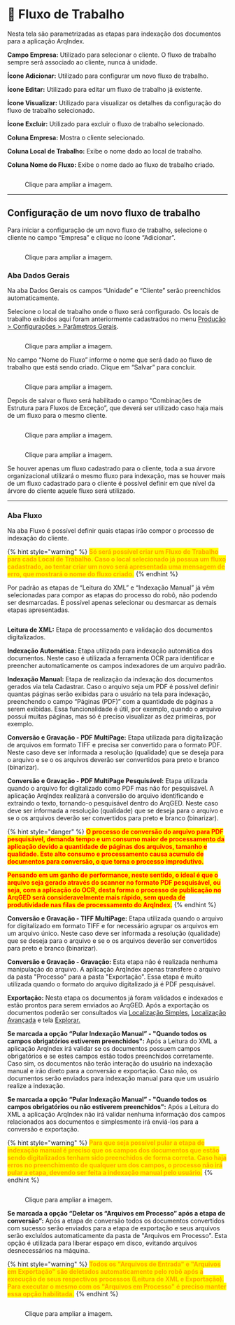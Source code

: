 # 🔹 Fluxo de Trabalho

Nesta tela são parametrizadas as etapas para indexação dos documentos para a aplicação ArqIndex.

**Campo Empresa:** Utilizado para selecionar o cliente. O fluxo de trabalho sempre será associado ao cliente, nunca à unidade.

**Ícone Adicionar:** Utilizado para configurar um novo fluxo de trabalho.

**Ícone Editar:** Utilizado para editar um fluxo de trabalho já existente.

**Ícone Visualizar:** Utilizado para visualizar os detalhes da configuração do fluxo de trabalho selecionado.

**Ícone Excluir:** Utilizado para excluir o fluxo de trabalho selecionado.

**Coluna Empresa:** Mostra o cliente selecionado.

**Coluna Local de Trabalho:** Exibe o nome dado ao local de trabalho.

**Coluna Nome do Fluxo:** Exibe o nome dado ao fluxo de trabalho criado.

<figure><img src="../../.gitbook/assets/conf07.png" alt=""><figcaption><p>Clique para ampliar a imagem.</p></figcaption></figure>

***

## Configuração de um novo fluxo de trabalho <a href="#configuracao-de-um-novo-fluxo-de-trabalho" id="configuracao-de-um-novo-fluxo-de-trabalho"></a>

Para iniciar a configuração de um novo fluxo de trabalho, selecione o cliente no campo “Empresa” e clique no ícone “Adicionar”.

<figure><img src="../../.gitbook/assets/conf08.png" alt=""><figcaption><p>Clique para ampliar a imagem.</p></figcaption></figure>

### Aba Dados Gerais <a href="#aba-dados-gerais" id="aba-dados-gerais"></a>

Na aba Dados Gerais os campos “Unidade” e “Cliente” serão preenchidos automaticamente.

Selecione o local de trabalho onde o fluxo será configurado. Os locais de trabalho exibidos aqui foram anteriormente cadastrados no menu [Produção > Configurações > Parâmetros Gerais](parametros-gerais.md).

<figure><img src="../../.gitbook/assets/conf09.png" alt=""><figcaption><p>Clique para ampliar a imagem.</p></figcaption></figure>

No campo “Nome do Fluxo” informe o nome que será dado ao fluxo de trabalho que está sendo criado. Clique em “Salvar” para concluir.

<figure><img src="../../.gitbook/assets/conf10.png" alt=""><figcaption><p>Clique para ampliar a imagem.</p></figcaption></figure>

Depois de salvar o fluxo será habilitado o campo “Combinações de Estrutura para Fluxos de Exceção”, que deverá ser utilizado caso haja mais de um fluxo para o mesmo cliente.

<figure><img src="../../.gitbook/assets/conf11.png" alt=""><figcaption><p>Clique para ampliar a imagem.</p></figcaption></figure>

<figure><img src="../../.gitbook/assets/conf12.png" alt=""><figcaption><p>Clique para ampliar a imagem.</p></figcaption></figure>

Se houver apenas um fluxo cadastrado para o cliente, toda a sua árvore organizacional utilizará o mesmo fluxo para indexação, mas se houver mais de um fluxo cadastrado para o cliente é possível definir em que nível da árvore do cliente aquele fluxo será utilizado.

***

### Aba Fluxo <a href="#aba-fluxo" id="aba-fluxo"></a>

Na aba Fluxo é possível definir quais etapas irão compor o processo de indexação do cliente.

{% hint style="warning" %}
<mark style="color:orange;">**Só será possível criar um Fluxo de Trabalho para cada Local de Trabalho. Caso o local selecionado já possua um fluxo cadastrado, ao tentar criar um novo será apresentada uma mensagem de erro, que mostrará o nome do fluxo criado.**</mark>
{% endhint %}

Por padrão as etapas de “Leitura do XML” e “Indexação Manual” já vêm selecionadas para compor as etapas do processo do robô, não podendo ser desmarcadas. É possível apenas selecionar ou desmarcar as demais etapas apresentadas.

<figure><img src="../../.gitbook/assets/conf13.png" alt=""><figcaption></figcaption></figure>

**Leitura de XML:** Etapa de processamento e validação dos documentos digitalizados.

**Indexação Automática:** Etapa utilizada para indexação automática dos documentos. Neste caso é utilizada a ferramenta OCR para identificar e preencher automaticamente os campos indexadores de um arquivo padrão.

**Indexação Manual:** Etapa de realização da indexação dos documentos gerados via tela Cadastrar. Caso o arquivo seja um PDF é possível definir quantas páginas serão exibidas para o usuário na tela para indexação, preenchendo o campo “Páginas (PDF)” com a quantidade de páginas a serem exibidas. Essa funcionalidade é útil, por exemplo, quando o arquivo possui muitas páginas, mas só é preciso visualizar as dez primeiras, por exemplo.

**Conversão e Gravação - PDF MultiPage:** Etapa utilizada para digitalização de arquivos em formato TIFF e precisa ser convertido para o formato PDF. Neste caso deve ser informada a resolução (qualidade) que se deseja para o arquivo e se o os arquivos deverão ser convertidos para preto e branco (binarizar).

**Conversão e Gravação - PDF MultiPage Pesquisável:** Etapa utilizada quando o arquivo for digitalizado como PDF mas não for pesquisável. A aplicação ArqIndex realizará a conversão do arquivo identificando e extraindo o texto, tornando-o pesquisável dentro do ArqGED. Neste caso deve ser informada a resolução (qualidade) que se deseja para o arquivo e se o os arquivos deverão ser convertidos para preto e branco (binarizar).

{% hint style="danger" %}
<mark style="color:red;">**O processo de conversão do arquivo para PDF pesquisável, demanda tempo e um consumo maior de processamento da aplicação devido a quantidade de páginas dos arquivos, tamanho e qualidade. Este alto consumo e processamento causa acumulo de documentos para conversão, o que torna o processo improdutivo.**</mark>

<mark style="color:red;">**Pensando em um ganho de performance, neste sentido, o ideal é que o arquivo seja gerado através do scanner no formato PDF pesquisável, ou seja, com a aplicação do OCR, desta forma o processo de publicação no ArqGED será consideravelmente mais rápido, sem queda de produtividade nas filas de processamento do ArqIndex.**</mark>
{% endhint %}

**Conversão e Gravação - TIFF MultiPage:** Etapa utilizada quando o arquivo for digitalizado em formato TIFF e for necessário agrupar os arquivos em um arquivo único. Neste caso deve ser informada a resolução (qualidade) que se deseja para o arquivo e se o os arquivos deverão ser convertidos para preto e branco (binarizar).

**Conversão e Gravação - Gravação:** Esta etapa não é realizada nenhuma manipulação do arquivo. A aplicação ArqIndex apenas transfere o arquivo da pasta "Processo" para a pasta "Exportação". Essa etapa é muito utilizada quando o formato do arquivo digitalizado já é PDF pesquisável.

**Exportação:** Nesta etapa os documentos já foram validados e indexados e estão prontos para serem enviados ao ArqGED. Após a exportação os documentos poderão ser consultados via [Localização Simples](../../documento/localizacao-simples.md), [Localização Avançada](../../documento/localizacao-avancada.md) e tela [Explorar.](../../documento/explorar/)

**Se marcada a opção “Pular Indexação Manual” - "Quando todos os campos obrigatórios estiverem preenchidos":** Após a Leitura do XML a aplicação ArqIndex irá validar se os documentos possuem campos obrigatórios e se estes campos estão todos preenchidos corretamente. Caso sim, os documentos não terão interação do usuário na indexação manual e irão direto para a conversão e exportação. Caso não, os documentos serão enviados para indexação manual para que um usuário realize a indexação.

**Se marcada a opção “Pular Indexação Manual” - "Quando todos os campos obrigatórios ou não estiverem preenchidos":** Após a Leitura do XML a aplicação ArqIndex não irá validar nenhuma informação dos campos relacionados aos documentos e simplesmente irá enviá-los para a conversão e exportação.

{% hint style="warning" %}
<mark style="color:orange;">**Para que seja possível pular a etapa de indexação manual é preciso que os campos dos documentos que estão sendo digitalizados tenham sido preenchidos de forma correta. Caso haja erros no preenchimento de qualquer um dos campos, o processo não irá pular a etapa, devendo ser feita a indexação manual pelo usuário.**</mark>
{% endhint %}

<figure><img src="../../.gitbook/assets/conf15.png" alt=""><figcaption><p>Clique para ampliar a imagem.</p></figcaption></figure>

**Se marcada a opção “Deletar os “Arquivos em Processo” após a etapa de conversão”:** Após a etapa de conversão todos os documentos convertidos com sucesso serão enviados para a etapa de exportação e seus arquivos serão excluídos automaticamente da pasta de "Arquivos em Processo". Esta opção é utilizada para liberar espaço em disco, evitando arquivos desnecessários na máquina.

{% hint style="warning" %}
<mark style="color:orange;">**Todos os "Arquivos de Entrada" e "Arquivos em Exportação" são deletados automaticamente pelo robô após a execução de seus respectivos processos (Leitura de XML e Exportação). Para executar o mesmo com os "Arquivos em Processo" é preciso manter essa opção habilitada.**</mark>
{% endhint %}

<figure><img src="../../.gitbook/assets/conf16.png" alt=""><figcaption><p>Clique para ampliar a imagem.</p></figcaption></figure>
